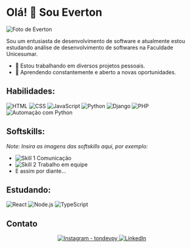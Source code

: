 # Olá! 👋 Sou Everton

![Foto de Everton](https://i.ibb.co/93BXrbX/Screenshot-4.png)

Sou um entusiasta de desenvolvimento de software e atualmente estou estudando análise de desenvolvimento de softwares na Faculdade Unicesumar.

- 🔭 Estou trabalhando em diversos projetos pessoais.
- 🌱 Aprendendo constantemente e aberto a novas oportunidades.

## Habilidades:
![HTML](https://img.shields.io/badge/-HTML-E34F26?style=flat&logo=html5&logoColor=white)
![CSS](https://img.shields.io/badge/-CSS-1572B6?style=flat&logo=css3&logoColor=white)
![JavaScript](https://img.shields.io/badge/-JavaScript-F7DF1E?style=flat&logo=javascript&logoColor=black)
![Python](https://img.shields.io/badge/-Python-3776AB?style=flat&logo=python&logoColor=white)
![Django](https://img.shields.io/badge/-Django-092E20?style=flat&logo=django&logoColor=white)
![PHP](https://img.shields.io/badge/-PHP-777BB4?style=flat&logo=php&logoColor=white)
![Automação com Python](https://img.shields.io/badge/Automação%20com%20-Python-3776AB?style=flat&logo=python&logoColor=white)

## Softskills:
*Note: Insira as imagens das softskills aqui, por exemplo:*
- ![Skill 1](URL_DA_IMAGEM_1) Comunicação
- ![Skill 2](URL_DA_IMAGEM_2) Trabalho em equipe
- E assim por diante...

## Estudando:
![React](https://img.shields.io/badge/-React-61DAFB?style=flat&logo=react&logoColor=white)
![Node.js](https://img.shields.io/badge/-Node.js-339933?style=flat&logo=node.js&logoColor=white)
![TypeScript](https://img.shields.io/badge/-TypeScript-3178C6?style=flat&logo=typescript&logoColor=white)

## Contato
<p align="center">
  <a href="https://instagram.com/ton_devpy" target="_blank">
    <img src="https://img.shields.io/badge/-Instagram-E4405F?style=for-the-badge&logo=instagram&logoColor=white" alt="Instagram - tondevpy">
  </a>
  <a href="URL_DO_SEU_LINKEDIN" target="_blank">
    <img src="https://img.shields.io/badge/-LinkedIn-0077B5?style=for-the-badge&logo=linkedin&logoColor=white" alt="LinkedIn">
  </a>
</p>
